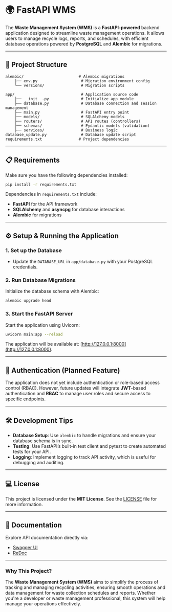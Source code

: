 # 🌍 FastAPI WMS

The **Waste Management System (WMS)** is a **FastAPI-powered** backend application designed to streamline waste management operations. It allows users to manage recycle logs, reports, and schedules, with efficient database operations powered by **PostgreSQL** and **Alembic** for migrations.

---

## 📂 Project Structure

```plaintext
alembic/                        # Alembic migrations
    ├── env.py                   # Migration environment config
    └── versions/                # Migration scripts

app/                             # Application source code
    ├── __init__.py              # Initialize app module
    ├── database.py              # Database connection and session management
    ├── main.py                  # FastAPI entry point
    ├── models/                  # SQLAlchemy models
    ├── routers/                 # API routes (controllers)
    ├── schemas/                 # Pydantic models (validation)
    ├── services/                # Business logic
database_update.py               # Database update script
requirements.txt                # Project dependencies
```

---

## 📋 Requirements

Make sure you have the following dependencies installed:

```bash
pip install -r requirements.txt
```

Dependencies in `requirements.txt` include:
- **FastAPI** for the API framework
- **SQLAlchemy** and **asyncpg** for database interactions
- **Alembic** for migrations

---

## ⚙️ Setup & Running the Application

### 1. Set up the Database
- Update the `DATABASE_URL` in `app/database.py` with your PostgreSQL credentials.

### 2. Run Database Migrations
Initialize the database schema with Alembic:

```bash
alembic upgrade head
```

### 3. Start the FastAPI Server
Start the application using Uvicorn:

```bash
uvicorn main:app --reload
```

The application will be available at: [http://127.0.0.1:8000](http://127.0.0.1:8000).

---

## 🔑 Authentication (Planned Feature)

The application does not yet include authentication or role-based access control (RBAC). However, future updates will integrate **JWT**-based authentication and **RBAC** to manage user roles and secure access to specific endpoints.

---

## 🛠️ Development Tips

- **Database Setup**: Use `alembic` to handle migrations and ensure your database schema is in sync.
- **Testing**: Use FastAPI’s built-in test client and pytest to create automated tests for your API.
- **Logging**: Implement logging to track API activity, which is useful for debugging and auditing.

---

## 💻 License

This project is licensed under the **MIT License**. See the [LICENSE](LICENSE) file for more information.

---

## 📄 Documentation

Explore API documentation directly via:

- [Swagger UI](http://127.0.0.1:8000/docs)  
- [ReDoc](http://127.0.0.1:8000/redoc)

---

### Why This Project?

The **Waste Management System (WMS)** aims to simplify the process of tracking and managing recycling activities, ensuring smooth operations and data management for waste collection schedules and reports. Whether you're a developer or waste management professional, this system will help manage your operations effectively.